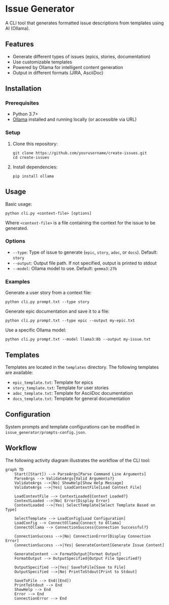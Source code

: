 # Issue Generator

A CLI tool that generates formatted issue descriptions from templates using AI (Ollama).

## Features

- Generate different types of issues (epics, stories, documentation)
- Use customizable templates
- Powered by Ollama for intelligent content generation
- Output in different formats (JIRA, AsciiDoc)

## Installation

### Prerequisites

- Python 3.7+
- [Ollama](https://github.com/ollama/ollama) installed and running locally (or accessible via URL)

### Setup

1. Clone this repository:
   ```
   git clone https://github.com/yourusername/create-issues.git
   cd create-issues
   ```

2. Install dependencies:
   ```
   pip install ollama
   ```

## Usage

Basic usage:

```
python cli.py <context-file> [options]
```

Where `<context-file>` is a file containing the context for the issue to be generated.

### Options

- `--type`: Type of issue to generate (`epic`, `story`, `adoc`, or `docs`). Default: `story`
- `--output`: Output file path. If not specified, output is printed to stdout
- `--model`: Ollama model to use. Default: `gemma3:27b`

### Examples

Generate a user story from a context file:
```
python cli.py prompt.txt --type story
```

Generate epic documentation and save it to a file:
```
python cli.py prompt.txt --type epic --output my-epic.txt
```

Use a specific Ollama model:
```
python cli.py prompt.txt --model llama3:8b --output my-issue.txt
```

## Templates

Templates are located in the `templates` directory. The following templates are available:

- `epic_template.txt`: Template for epics
- `story_template.txt`: Template for user stories
- `adoc_template.txt`: Template for AsciiDoc documentation
- `docs_template.txt`: Template for general documentation

## Configuration

System prompts and template configurations can be modified in `issue_generator/prompts-config.json`.

## Workflow

The following activity diagram illustrates the workflow of the CLI tool:

```mermaid
graph TD
    Start([Start]) --> ParseArgs[Parse Command Line Arguments]
    ParseArgs --> ValidateArgs{Valid Arguments?}
    ValidateArgs -->|No| ShowHelp[Show Help Message]
    ValidateArgs -->|Yes| LoadContextFile[Load Context File]
    
    LoadContextFile --> ContextLoaded{Context Loaded?}
    ContextLoaded -->|No| Error[Display Error]
    ContextLoaded -->|Yes| SelectTemplate[Select Template Based on Type]
    
    SelectTemplate --> LoadConfig[Load Configuration]
    LoadConfig --> ConnectOllama[Connect to Ollama]
    ConnectOllama --> ConnectionSuccess{Connection Successful?}
    
    ConnectionSuccess -->|No| ConnectionError[Display Connection Error]
    ConnectionSuccess -->|Yes| GenerateContent[Generate Issue Content]
    
    GenerateContent --> FormatOutput[Format Output]
    FormatOutput --> OutputSpecified{Output File Specified?}
    
    OutputSpecified -->|Yes| SaveToFile[Save to File]
    OutputSpecified -->|No| PrintToStdout[Print to Stdout]
    
    SaveToFile --> End([End])
    PrintToStdout --> End
    ShowHelp --> End
    Error --> End
    ConnectionError --> End
```
